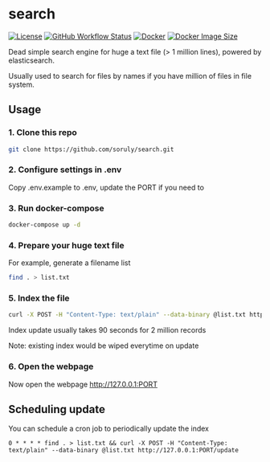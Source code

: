 # search

[![License](https://img.shields.io/github/license/soruly/search.svg?style=flat-square)](https://github.com/soruly/search/blob/master/LICENSE)
[![GitHub Workflow Status](https://img.shields.io/github/workflow/status/soruly/search/Docker%20Image%20CI?style=flat-square)](https://github.com/soruly/search/actions)
[![Docker](https://img.shields.io/docker/pulls/soruly/search?style=flat-square)](https://hub.docker.com/r/soruly/search)
[![Docker Image Size](https://img.shields.io/docker/image-size/soruly/search/latest?style=flat-square)](https://hub.docker.com/r/soruly/search)

Dead simple search engine for huge a text file (> 1 million lines), powered by elasticsearch.

Usually used to search for files by names if you have million of files in file system.

## Usage

### 1. Clone this repo

```bash
git clone https://github.com/soruly/search.git
```

### 2. Configure settings in .env

Copy .env.example to .env, update the PORT if you need to

### 3. Run docker-compose

```bash
docker-compose up -d
```

### 4. Prepare your huge text file

For example, generate a filename list

```bash
find . > list.txt
```

### 5. Index the file

```bash
curl -X POST -H "Content-Type: text/plain" --data-binary @list.txt http://127.0.0.1:8001/update
```

Index update usually takes 90 seconds for 2 million records

Note: existing index would be wiped everytime on update

### 6. Open the webpage

Now open the webpage http://127.0.0.1:PORT

## Scheduling update

You can schedule a cron job to periodically update the index

```
0 * * * * find . > list.txt && curl -X POST -H "Content-Type: text/plain" --data-binary @list.txt http://127.0.0.1:PORT/update
```
